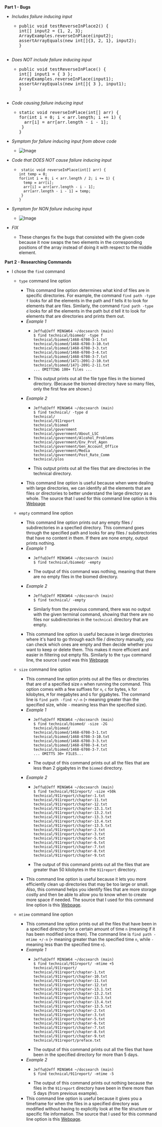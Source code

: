 __Part 1 - Bugs__
- *Includes failure inducing input*
  - <pre>
    public void testReverseInPlace2() {
    int[] input2 = {1, 2, 3};
    ArrayExamples.reverseInPlace(input2);
    assertArrayEquals(new int[]{3, 2, 1}, input2);
    }
  
- *Does NOT include failure inducing input*
  - <pre>
    public void testReverseInPlace() {
    int[] input1 = { 3 };
    ArrayExamples.reverseInPlace(input1);
    assertArrayEquals(new int[]{ 3 }, input1);
	}
  
- *Code causing failure inducing input*
  - <pre>
    static void reverseInPlace(int[] arr) {
    for(int i = 0; i < arr.length; i += 1) {
      arr[i] = arr[arr.length - i - 1];
     }
    }
  </pre>

- *Symptom for failure inducing input from above code*
  - ![Image](JunitFailReverseinPlace.png)
 
- *Code that DOES NOT cause failure inducing input*
  - ```
     static void reverseInPlace(int[] arr) {
    int temp = 0;
    for(int i = 0; i < arr.length / 2; i += 1) {
      temp = arr[i];
      arr[i] = arr[arr.length - i - 1];
      arr[arr.length - i - 1] = temp;
     }
    }
    ```
- *Symptom for NON failure inducing input*
  - ![Image](JunitPassReverseinPlace.png)

- *FIX*
  - These changes fix the bugs that consisted with the given code because it now swaps the two elements in the corresponding positions of the array instead of doing it with respect to the middle element.
 
__Part 2 - Researching Commands__
- I chose the `find` command
  - `type` command line option
    - This command line option determines what kind of files are in specific directories. For example, the command `find path -type f` looks for all the elements in the path and f tells it to look for elements that are files. Similarly, the command `find path -type d` looks for all the elements in the path but d tell it to look for elements that are directories and prints them out. 
    - *Example 1*
      - ```
        Jeffu@Jeff MINGW64 ~/docsearch (main)
        $ find technical/biomed/ -type f
        technical/biomed/1468-6708-3-1.txt
        technical/biomed/1468-6708-3-10.txt
        technical/biomed/1468-6708-3-3.txt
        technical/biomed/1468-6708-3-4.txt
        technical/biomed/1468-6708-3-7.txt
        technical/biomed/1471-2091-2-10.txt
        technical/biomed/1471-2091-2-11.txt
        ... OMITTING 100+ files ...
        ```
      
      - This output prints out all the file type files in the biomed directory. (Because the biomed directory have so many files, only the first few are shown.)
    - *Example 2*
      - ```
        Jeffu@Jeff MINGW64 ~/docsearch (main)
        $ find technical/ -type d
        technical/
        technical/911report
        technical/biomed
        technical/government
        technical/government/About_LSC
        technical/government/Alcohol_Problems
        technical/government/Env_Prot_Agen
        technical/government/Gen_Account_Office
        technical/government/Media
        technical/government/Post_Rate_Comm
        technical/plos
        ```
      
      - This output prints out all the files that are directories in the technical directory.
    - This command line option is useful because when were dealing with large directories, we can identify all the elements that are files or directories to better understand the large directory as a whole. The source that I used for this command line option is this <a href="https://www.geeksforgeeks.org/find-command-in-linux-with-examples">Webpage</a>

  - `empty` command line option
    - This command line option prints out any empty files / subdirectories in a specfied directory. This command goes through the specified path and looks for any files / subdirectories that have no content in them. If there are none empty, output prints nothing.
    - *Example 1*
      - ```
        Jeffu@Jeff MINGW64 ~/docsearch (main)
        $ find technical/biomed/ -empty
        ```
      
      - The output of this command was nothing, meaning that there are no empty files in the biomed directory.
    - *Example 2*
      - ```
        Jeffu@Jeff MINGW64 ~/docsearch (main)
        $ find technical/ -empty
        ```
      
      - Similarly from the previous command, there was no output with the given terminal command, showing that there are no files nor subdirectories in the `technical` directory that are empty.
    - This command line option is useful because in large directories where it's hard to go through each file / directory manually, you can check which ones are empty and then decide whether you want to keep or delete them. This makes it more efficient and easier in filtering out empty fils. Similarly to the `type` command line, the source I used was this <a href="https://www.geeksforgeeks.org/find-command-in-linux-with-examples">Webpage</a>
    
  - `size` command line option
    - This command line option prints out all the files or directories that are of a specified size `n` when running the command. This option comes with a few suffixes for `n`, `c` for bytes, `k` for kilobytes, `M` for megabytes and `G` for gigabytes. The command line is `find path -find +/-n` (`+` meaning greater than the specified size, while `-` meaning less than the specified size).
    - *Example 1*
      - ```
        Jeffu@Jeff MINGW64 ~/docsearch (main)
        $ find technical/biomed/ -size -2G
        technical/biomed/
        technical/biomed/1468-6708-3-1.txt
        technical/biomed/1468-6708-3-10.txt
        technical/biomed/1468-6708-3-3.txt
        technical/biomed/1468-6708-3-4.txt
        technical/biomed/1468-6708-3-7.txt
        ... OMITTS 30+ FILES...
        ```
      
      - The output of this command prints out all the files that are less than 2 gigabytes in the `biomed` directory.
    - *Example 2*
      - ```
        Jeffu@Jeff MINGW64 ~/docsearch (main)
        $ find technical/911report/ -size +50k
        technical/911report/chapter-1.txt
        technical/911report/chapter-11.txt
        technical/911report/chapter-12.txt
        technical/911report/chapter-13.1.txt
        technical/911report/chapter-13.2.txt
        technical/911report/chapter-13.3.txt
        technical/911report/chapter-13.4.txt
        technical/911report/chapter-13.5.txt
        technical/911report/chapter-2.txt
        technical/911report/chapter-3.txt
        technical/911report/chapter-5.txt
        technical/911report/chapter-6.txt
        technical/911report/chapter-7.txt
        technical/911report/chapter-8.txt
        technical/911report/chapter-9.txt
        ```
      
      - The output of this command prints out all the files that are greater than 50 kilobytes in the `911report` directory.
    - This command line option is useful because it lets you more efficiently clean up directories that may be too large or small. Also, this command helps you identify files that are more storage costly and then be able to allow you to know when to create more space if needed. The source that I used for this command line option is this <a href="https://linuxize.com/post/how-to-find-files-in-linux-using-the-command-line/">Webpage</a>.

  - `mtime` command line option
    - This command line option prints out all the files that have been in a specified directory for a certain amount of time `n` (meaning if it has been modified since then). The command line is `find path -mtime +/-n` (`+` meaning greater than the specified time `n`, while `-` meaning less than the specified time `n`).
    - *Example 1*
      - ```
        Jeffu@Jeff MINGW64 ~/docsearch (main)
        $ find technical/911report/ -mtime +5
        technical/911report/
        technical/911report/chapter-1.txt
        technical/911report/chapter-10.txt
        technical/911report/chapter-11.txt
        technical/911report/chapter-12.txt
        technical/911report/chapter-13.1.txt
        technical/911report/chapter-13.2.txt
        technical/911report/chapter-13.3.txt
        technical/911report/chapter-13.4.txt
        technical/911report/chapter-13.5.txt
        technical/911report/chapter-2.txt
        technical/911report/chapter-3.txt
        technical/911report/chapter-5.txt
        technical/911report/chapter-6.txt
        technical/911report/chapter-7.txt
        technical/911report/chapter-8.txt
        technical/911report/chapter-9.txt
        technical/911report/preface.txt
        ```
      - The output of this command prints out all the files that have been in the specified directory for more than 5 days.
    - *Example 2*
      - ```
        Jeffu@Jeff MINGW64 ~/docsearch (main)
        $ find technical/911report/ -mtime -5
        ```
      - The output of this command prints out nothing because the files in the `911report` directory have been in there more than 5 days (from previous example).
    - This command line option is useful because it gives you a timeframe for when the files in a specified directory was modified without having to explicitly look at the file structure or specific file information. The source that I used for this command line option is this <a href="https://www.redhat.com/sysadmin/linux-find-command">Webpage</a>.
        
      
      


  
